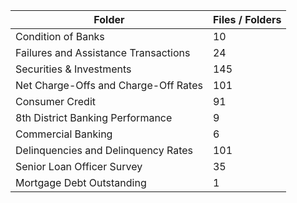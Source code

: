 | Folder                               |   Files / Folders |
|--------------------------------------|-------------------|
| Condition of Banks                   |                10 |
| Failures and Assistance Transactions |                24 |
| Securities & Investments             |               145 |
| Net Charge-Offs and Charge-Off Rates |               101 |
| Consumer Credit                      |                91 |
| 8th District Banking Performance     |                 9 |
| Commercial Banking                   |                 6 |
| Delinquencies and Delinquency Rates  |               101 |
| Senior Loan Officer Survey           |                35 |
| Mortgage Debt Outstanding            |                 1 |